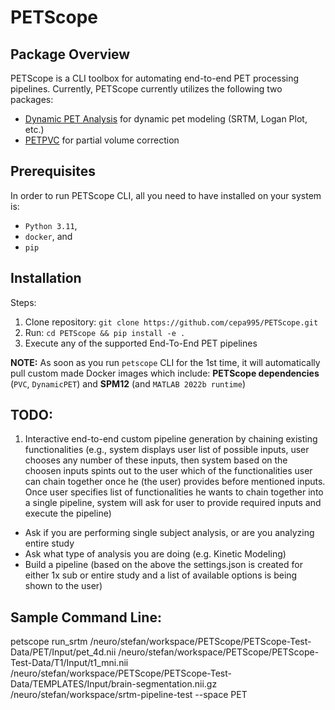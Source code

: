 # PETScope

## Package Overview
PETScope is a CLI toolbox for automating end-to-end PET processing pipelines. Currently, PETScope currently utilizes the following two packages:
- [Dynamic PET Analysis](https://github.com/bilgelm/dynamicpet) for dynamic pet modeling (SRTM, Logan Plot, etc.)
- [PETPVC](https://github.com/UCL/PETPVC) for partial volume correction

## Prerequisites
In order to run PETScope CLI, all you need to have installed on your system is:
- `Python 3.11`,
- `docker`, and
- `pip`

## Installation
Steps:
1. Clone repository: `git clone https://github.com/cepa995/PETScope.git`
2. Run: `cd PETScope && pip install -e .`
3. Execute any of the supported End-To-End PET pipelines

**NOTE:** As soon as you run `petscope` CLI for the 1st time, it will automatically pull custom made Docker images which include: **PETScope dependencies** (`PVC`, `DynamicPET`) and **SPM12** (and `MATLAB 2022b runtime`)

## TODO:
1. Interactive end-to-end custom pipeline generation by chaining existing functionalities (e.g., system displays user list of possible inputs, user chooses any number of these inputs, then system based on the choosen inputs spints out to the user which of the functionalities user can chain together once he (the user) provides before mentioned inputs. Once user specifies list of functionalities he wants to chain together into a single pipeline, system will ask for user to provide required inputs and execute the pipeline)
 - Ask if you are performing single subject analysis, or are you analyzing entire study
 - Ask what type of analysis you are doing (e.g. Kinetic Modeling)
 - Build a pipeline (based on the above the settings.json is created for either 1x sub or entire study and a list of available options is being shown to the user)

 ## Sample Command Line:
 petscope run_srtm /neuro/stefan/workspace/PETScope/PETScope-Test-Data/PET/Input/pet_4d.nii /neuro/stefan/workspace/PETScope/PETScope-Test-Data/T1/Input/t1_mni.nii /neuro/stefan/workspace/PETScope/PETScope-Test-Data/TEMPLATES/Input/brain-segmentation.nii.gz /neuro/stefan/workspace/srtm-pipeline-test --space PET